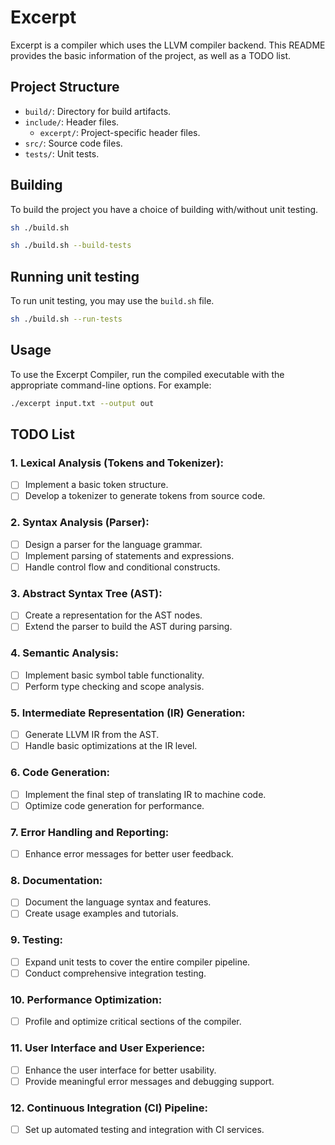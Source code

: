 # Excerpt
Excerpt is a compiler which uses the LLVM compiler backend. This README provides the basic information of the project, as well as a TODO list.

## Project Structure
- `build/`: Directory for build artifacts.
- `include/`: Header files.
  - `excerpt/`: Project-specific header files.
- `src/`: Source code files.
- `tests/`: Unit tests.

## Building
To build the project you have a choice of building with/without unit testing.

```bash
sh ./build.sh
```

```bash
sh ./build.sh --build-tests
```

## Running unit testing
To run unit testing, you may use the `build.sh` file.
```bash
sh ./build.sh --run-tests
```

## Usage
To use the Excerpt Compiler, run the compiled executable with the appropriate command-line options. For example:
```bash
./excerpt input.txt --output out
```
## TODO List

### 1. Lexical Analysis (Tokens and Tokenizer):
- [ ] Implement a basic token structure.
- [ ] Develop a tokenizer to generate tokens from source code.

### 2. Syntax Analysis (Parser):
- [ ] Design a parser for the language grammar.
- [ ] Implement parsing of statements and expressions.
- [ ] Handle control flow and conditional constructs.

### 3. Abstract Syntax Tree (AST):
- [ ] Create a representation for the AST nodes.
- [ ] Extend the parser to build the AST during parsing.

### 4. Semantic Analysis:
- [ ] Implement basic symbol table functionality.
- [ ] Perform type checking and scope analysis.

### 5. Intermediate Representation (IR) Generation:
- [ ] Generate LLVM IR from the AST.
- [ ] Handle basic optimizations at the IR level.

### 6. Code Generation:
- [ ] Implement the final step of translating IR to machine code.
- [ ] Optimize code generation for performance.

### 7. Error Handling and Reporting:
- [ ] Enhance error messages for better user feedback.

### 8. Documentation:
- [ ] Document the language syntax and features.
- [ ] Create usage examples and tutorials.

### 9. Testing:
- [ ] Expand unit tests to cover the entire compiler pipeline.
- [ ] Conduct comprehensive integration testing.

### 10. Performance Optimization:
- [ ] Profile and optimize critical sections of the compiler.

### 11. User Interface and User Experience:
- [ ] Enhance the user interface for better usability.
- [ ] Provide meaningful error messages and debugging support.

### 12. Continuous Integration (CI) Pipeline:
- [ ] Set up automated testing and integration with CI services.
